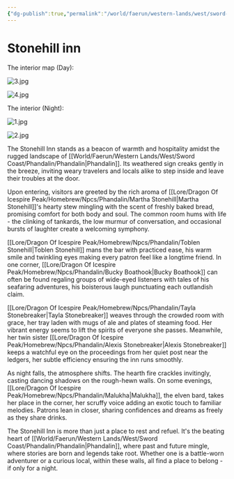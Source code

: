 ```yaml
---
{"dg-publish":true,"permalink":"/world/faerun/western-lands/west/sword-coast/phandalin/stonehill-inn/"}
---
```


# Stonehill inn

The interior map (Day):

![3.jpg](/img/user/Images/DungeonDraft/Stonehill%20Inn/3.jpg)

![4.jpg](/img/user/Images/DungeonDraft/Stonehill%20Inn/4.jpg)

The interior (Night):

![1.jpg](/img/user/Images/DungeonDraft/Stonehill%20Inn/1.jpg)

![2.jpg](/img/user/Images/DungeonDraft/Stonehill%20Inn/2.jpg)

The Stonehill Inn stands as a beacon of warmth and hospitality amidst the rugged landscape of [[World/Faerun/Western Lands/West/Sword Coast/Phandalin/Phandalin\|Phandalin]]. Its weathered sign creaks gently in the breeze, inviting weary travelers and locals alike to step inside and leave their troubles at the door.

Upon entering, visitors are greeted by the rich aroma of [[Lore/Dragon Of Icespire Peak/Homebrew/Npcs/Phandalin/Martha Stonehill\|Martha Stonehill]]'s hearty stew mingling with the scent of freshly baked bread, promising comfort for both body and soul. The common room hums with life - the clinking of tankards, the low murmur of conversation, and occasional bursts of laughter create a welcoming symphony.

[[Lore/Dragon Of Icespire Peak/Homebrew/Npcs/Phandalin/Toblen Stonehill\|Toblen Stonehill]] mans the bar with practiced ease, his warm smile and twinkling eyes making every patron feel like a longtime friend. In one corner, [[Lore/Dragon Of Icespire Peak/Homebrew/Npcs/Phandalin/Bucky Boathook\|Bucky Boathook]] can often be found regaling groups of wide-eyed listeners with tales of his seafaring adventures, his boisterous laugh punctuating each outlandish claim.

[[Lore/Dragon Of Icespire Peak/Homebrew/Npcs/Phandalin/Tayla Stonebreaker\|Tayla Stonebreaker]] weaves through the crowded room with grace, her tray laden with mugs of ale and plates of steaming food. Her vibrant energy seems to lift the spirits of everyone she passes. Meanwhile, her twin sister [[Lore/Dragon Of Icespire Peak/Homebrew/Npcs/Phandalin/Alexis Stonebreaker\|Alexis Stonebreaker]] keeps a watchful eye on the proceedings from her quiet post near the ledgers, her subtle efficiency ensuring the inn runs smoothly.

As night falls, the atmosphere shifts. The hearth fire crackles invitingly, casting dancing shadows on the rough-hewn walls. On some evenings, [[Lore/Dragon Of Icespire Peak/Homebrew/Npcs/Phandalin/Malukha\|Malukha]], the elven bard, takes her place in the corner, her scruffy voice adding an exotic touch to familiar melodies. Patrons lean in closer, sharing confidences and dreams as freely as they share drinks.

The Stonehill Inn is more than just a place to rest and refuel. It's the beating heart of [[World/Faerun/Western Lands/West/Sword Coast/Phandalin/Phandalin\|Phandalin]], where past and future mingle, where stories are born and legends take root. Whether one is a battle-worn adventurer or a curious local, within these walls, all find a place to belong - if only for a night.